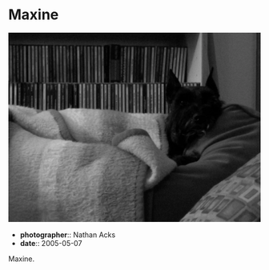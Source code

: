 # Maxine

![A black-and-white photograph of Maxine laying on the back of my folks' loveseat in their house in Northglenn](assets/2005-05-07-maxine.webp)

* **photographer**:: Nathan Acks  
* **date**:: 2005-05-07

Maxine.
